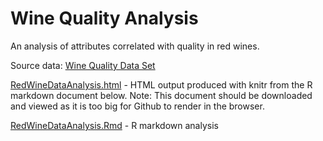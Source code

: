 # Wine Quality Analysis

An analysis of attributes correlated with quality in red wines.

Source data: [Wine Quality Data Set](https://archive.ics.uci.edu/ml/datasets/wine+quality)

[RedWineDataAnalysis.html](https://yaskyj.github.io/data-analysis-r/RedWineDataAnalysis.html) - HTML output produced with knitr from the R markdown document below. Note: This document should be downloaded and viewed as it is too big for Github to render in the browser.

[RedWineDataAnalysis.Rmd](https://github.com/yaskyj/data-analysis-r/blob/master/RedWineDataAnalysis.Rmd) - R markdown analysis 